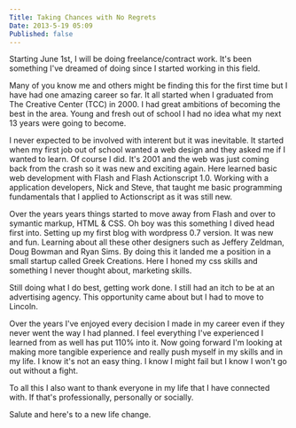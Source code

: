 ```yaml
---
Title: Taking Chances with No Regrets
Date: 2013-5-19 05:09
Published: false
---
```


Starting June 1st, I will be doing freelance/contract work. It's been something I've dreamed of doing since I started working in this field. 

Many of you know me and others might be finding this for the first time but I have had one amazing career so far. It all started when I graduated from The Creative Center (TCC) in 2000. I had great ambitions of becoming the best in the area. Young and fresh out of school I had no idea what my next 13 years were going to become.

I never expected to be involved with interent but it was inevitable. It started when my first job out of school wanted a web design and they asked me if I wanted to learn. Of course I did. It's 2001 and the web was just coming back from the crash so it was new and exciting again. Here learned basic web development with Flash and Flash Actionscript 1.0. Working with a application developers, Nick and Steve, that taught me basic programming fundamentals that I applied to Actionscript as it was still new.

Over the years years things started to move away from Flash and over to symantic markup, HTML & CSS. Oh boy was this something I dived head first into. Setting up my first blog with wordpress 0.7 version. It was new and fun. Learning about all these other designers such as Jeffery Zeldman, Doug Bowman and Ryan Sims. By doing this it landed me a position in a small startup called Greek Creations. Here I honed my css skills and something I never thought about, marketing skills.

Still doing what I do best, getting work done. I still had an itch to be at an advertising agency. This opportunity came about but I had to move to Lincoln. 

Over the years I've enjoyed every decision I made in my career even if they never went the way I had planned. I feel everything I've experienced I learned from as well has put 110% into it. Now going forward I'm looking at making more tangible experience and really push myself in my skills and in my life. I know it's not an easy thing. I know I might fail but I know I won't go out without a fight. 

To all this I also want to thank everyone in my life that I have connected with. If that's professionally, personally or socially. 

Salute and here's to a new life change.